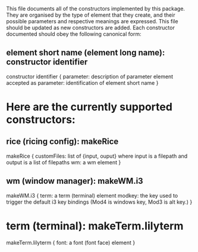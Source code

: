   This file documents all of the constructors implemented by this package. They are organised by the type of element that they create, and their possible parameters and respective meanings are expressed.
  This file should be updated as new constructors are added. Each constructor documented should obey the following canonical form:

## element short name (element long name): constructor identifier
constructor identifier {
  parameter: description of parameter
  element accepted as parameter: identification of element short name
}

# Here are the currently supported constructors:

## rice (ricing config): makeRice
makeRice {
  customFiles: list of {input, ouput} where input is a filepath and output is a list of filepaths
  wm: a wm element
}

## wm (window manager): makeWM.i3
makeWM.i3 {
  term: a term (terminal) element
  modkey: the key used to trigger the default i3 key bindings
    (Mod4 is windows key, Mod3 is alt key.)
}

# term (terminal): makeTerm.lilyterm
makeTerm.lilyterm {
  font: a font (font face) element
}
